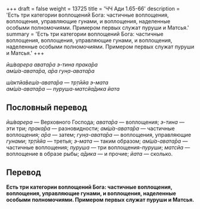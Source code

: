 +++
draft = false
weight = 13725
title = 'ЧЧ Ади 1.65-66'
description = 'Есть три категории воплощений Бога: частичные воплощения, воплощения, управляющие гунами, и воплощения, наделенные особыми полномочиями. Примером первых служат пуруши и Матсья.'
summary = 'Есть три категории воплощений Бога: частичные воплощения, воплощения, управляющие гунами, и воплощения, наделенные особыми полномочиями. Примером первых служат пуруши и Матсья.'
+++

_ӣш́варера авата̄ра э-тина прака̄ра  
ам̇ш́а-авата̄ра, а̄ра гун̣а-авата̄ра_

_ш́актйа̄веш́а-авата̄ра — тр̣тӣйа э-мата  
ам̇ш́а-авата̄ра — пуруша-матсйа̄дика йата_

## Пословный перевод

_ӣш́варера_ — Верховного Господа; _авата̄ра_ — воплощения; _э_\-_тина_ — эти три; _прака̄ра_ — разновидности; _ам̇ш́а_\-_авата̄ра_ — частичные воплощения; _а̄ра_ — затем; _гун̣а_\-_авата̄ра_ — воплощения, управляющие _гунами_; _тр̣тӣйа_ — третья; _э_\-_мата_ — таким образом; _ам̇ш́а_\-_авата̄ра_ — частичные воплощения; _пуруша_ — три воплощения-_пуруши_; _матсйа_ — воплощение в образе рыбы; _а̄дика_ — и прочие; _йата_ — сколько.

## Перевод

**Есть три категории воплощений Бога: частичные воплощения, воплощения, управляющие гунами, и воплощения, наделенные особыми полномочиями. Примером первых служат пуруши и Матсья.**

